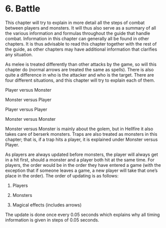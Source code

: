 # 6. Battle

This chapter will try to explain in more detail all the steps of combat between players and monsters. It will thus also serve as a summary of all the various information and formulas throughout the guide that handle combat. Information in this chapter can generally all be found in other chapters. It is thus advisable to read this chapter together with the rest of the guide, as other chapters may have additional information that clarifies any situation.

As melee is treated differently than other attacks by the game, so will this chapter do (normal arrows are treated the same as spells). There is also quite a difference in who is the attacker and who is the target. There are four different situations, and this chapter will try to explain each of them.

Player versus Monster

Monster versus Player

Player versus Player

Monster versus Monster

Monster versus Monster is mainly about the golem, but in Hellfire it also takes care of berserk monsters. Traps are also treated as monsters in this chapter; that is, if a trap hits a player, it is explained under Monster versus Player.

As players are always updated before monsters, the player will always get in a hit first, should a monster and a player both hit at the same time. For players, the order would be in the order they have entered a game (with the exception that if someone leaves a game, a new player will take that one’s place in the order). The order of updating is as follows:

1. Players

1. Monsters
1. Magical effects (includes arrows)

The update is done once every 0.05 seconds which explains why all timing information is given in steps of 0.05 seconds.